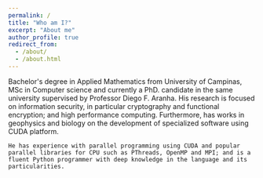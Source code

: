 ```yaml
---
permalink: /
title: "Who am I?"
excerpt: "About me"
author_profile: true
redirect_from: 
  - /about/
  - /about.html
---
```


Bachelor's degree in Applied Mathematics from University of Campinas, MSc in Computer science and currently a PhD. candidate in the same university supervised by Professor Diego F. Aranha. His research is focused on information security, in particular cryptography and functional encryption; and high performance computing. Furthermore, has works in geophysics and biology on the development of specialized software using CUDA platform. 

    He has experience with parallel programming using CUDA and popular parallel libraries for CPU such as PThreads, OpenMP and MPI; and is a fluent Python programmer with deep knowledge in the language and its particularities.  
